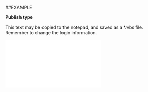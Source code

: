 

##EXAMPLE

**Publish type**

This text may be copied to the notepad, and saved as a *.vbs file. Remember to change the login information.

![](../../Examples/vbs/SODocument.PublishType.vbs.txt)





